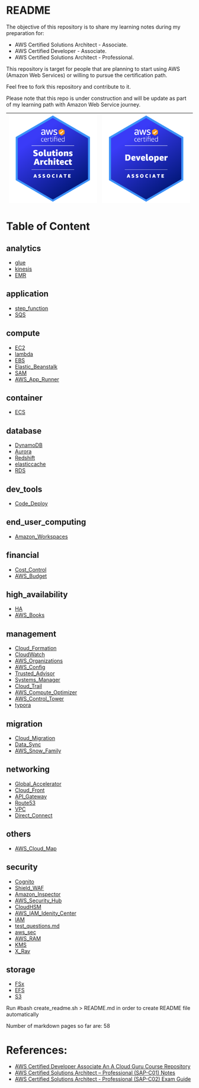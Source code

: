 # README

The objective of this repository is to share my learning notes during my preparation for:

- AWS Certified Solutions Architect - Associate.
- AWS Certified Developer - Associate.
- AWS Certified Solutions Architect - Professional.

This repository is target for people that are planning to start using AWS (Amazon Web Services) or willing to pursue the certification path.

Feel free to fork this repository and contribute to it.

Please note that this repo is under construction and will be update as part of my learning path with Amazon Web Service journey.



| <img src="./images/sa-ass.png" alt="drawing" width="400"/> | <img src="./images/devops-ass.png" alt="drawing" width="400"/> |
| ---------------------------------------------------------- | ------------------------------------------------------------ |

 

# Table of Content

## analytics
- [glue](analytics/glue.markdown)
- [kinesis](analytics/kinesis.markdown)
- [EMR](analytics/EMR.markdown)
## application
- [step_function](application/step_function.markdown)
- [SQS](application/SQS.markdown)
## compute
- [EC2](compute/EC2.markdown)
- [lambda](compute/lambda.markdown)
- [EBS](compute/EBS.markdown)
- [Elastic_Beanstalk](compute/Elastic_Beanstalk.markdown)
- [SAM](compute/SAM.markdown)
- [AWS_App_Runner](compute/AWS_App_Runner.markdown)
## container
- [ECS](container/ECS.markdown)
## database
- [DynamoDB](database/DynamoDB.markdown)
- [Aurora](database/Aurora.markdown)
- [Redshift](database/Redshift.markdown)
- [elasticcache](database/elasticcache.markdown)
- [RDS](database/RDS.markdown)
## dev_tools
- [Code_Deploy](dev_tools/Code_Deploy.markdown)
## end_user_computing
- [Amazon_Workspaces](end_user_computing/Amazon_Workspaces.markdown)
## financial
- [Cost_Control](financial/Cost_Control.markdown)
- [AWS_Budget](financial/AWS_Budget.markdown)
## high_availability
- [HA](high_availability/HA.markdown)
- [AWS_Books](high_availability/AWS_Books.markdown)
## management
- [Cloud_Formation](management/Cloud_Formation.markdown)
- [CloudWatch](management/CloudWatch.markdown)
- [AWS_Organizations](management/AWS_Organizations.markdown)
- [AWS_Config](management/AWS_Config.markdown)
- [Trusted_Advisor](management/Trusted_Advisor.markdown)
- [Systems_Manager](management/Systems_Manager.markdown)
- [Cloud_Trail](management/Cloud_Trail.markdown)
- [AWS_Compute_Optimizer](management/AWS_Compute_Optimizer.markdown)
- [AWS_Control_Tower](management/AWS_Control_Tower.markdown)
- [typora](management/typora)
## migration
- [Cloud_Migration](migration/Cloud_Migration.markdown)
- [Data_Sync](migration/Data_Sync.markdown)
- [AWS_Snow_Family](migration/AWS_Snow_Family.markdown)
## networking
- [Global_Accelerator](networking/Global_Accelerator.markdown)
- [Cloud_Front](networking/Cloud_Front.markdown)
- [API_Gateway](networking/API_Gateway.markdown)
- [Route53](networking/Route53.markdown)
- [VPC](networking/VPC.markdown)
- [Direct_Connect](networking/Direct_Connect.markdown)
## others
- [AWS_Cloud_Map](others/AWS_Cloud_Map.markdown)
## security
- [Cognito](security/Cognito.markdown)
- [Shield_WAF](security/Shield_WAF.markdown)
- [Amazon_Inspector](security/Amazon_Inspector.markdown)
- [AWS_Security_Hub](security/AWS_Security_Hub.markdown)
- [CloudHSM](security/CloudHSM.markdown)
- [AWS_IAM_Idenity_Center](security/AWS_IAM_Idenity_Center.markdown)
- [IAM](security/IAM.markdown)
- [test_questions.md](security/test_questions.md)
- [aws_sec](security/aws_sec.markdown)
- [AWS_RAM](security/AWS_RAM.markdown)
- [KMS](security/KMS.markdown)
- [X_Ray](security/X_Ray.markdown)
## storage
- [FSx](storage/FSx.markdown)
- [EFS](storage/EFS.markdown)
- [S3](storage/S3.markdown)



 Run #bash create_readme.sh > README.md  in order to create README file automatically

 Number of markdown pages so far are: 58




# References:

- [AWS Certified Developer Associate An A Cloud Guru Course Repository](https://github.com/ACloudGuru-Resources/course-aws-certified-developer-associate)
- [AWS Certified Solutions Architect – Professional (SAP-C01) Notes](https://github.com/Ernyoke/certified-aws-solutions-architect-professional)
- [AWS Certified Solutions Architect - Professional (SAP-C02) Exam Guide](https://d1.awsstatic.com/training-and-certification/docs-sa-pro/AWS-Certified-Solutions-Architect-Professional_Exam-Guide.pdf)